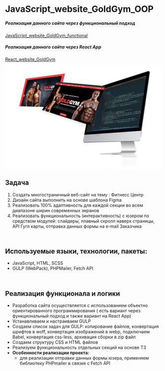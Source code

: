 # JavaScript_website_GoldGym_OOP
 

##### Реализация данного сайта через функциональный подход
[JavaScript_website_GoldGym_functional ](https://github.com/AntonioMikhailov/JavaScript_website_GoldGym_functional 'JavaScript_website_GoldGym_functional ')

##### Реализация данного сайта через React App
[React_website_GoldGym](https://github.com/AntonioMikhailov/React_website_GoldGym 'React_website_GoldGym')


![alt text](https://github.com/AntonioMikhailov/AntonioMikhailov/blob/main/assets/gold-gym-small.png)
## Задача
 1.	Создать многостраничный веб-сайт на тему : Фитнесс Центр
2.	Дизайн сайта выполнить на основе шаблона Figma
3.	Реализовать 100% адаптивность для каждой секции во всем диапазоне ширин современных экранов
4.	Реализовать функциональность (интерактивность) с юзером по средством модулей: слайдеры, плавный скролл наверх страницы,  API Гугл карты, отправка данных формы на e-mail Заказчика

&nbsp;
## Используемые языки, технологии, пакеты:
- JavaScript, HTML, SCSS
- GULP (WebPack), PHPMailer, Fetch API


&nbsp;
## Реализация функционала и логики
- Разработка сайта осуществляется  с использованием объектно ориентированного программирования  ( есть вариант через функциональный подход и также вариант на React App) 
 - Устанавливаем и настраиваем GULP
- Создаем список задач для GULP:  копирование файлов, конвертация шрифтов в woff, конвертация изображений в webp, подключаем Babel, конвертация css-less, архивация сборки в zip файл
- Создаем структуру CSS и HTML файлов
- Реализуем функциональность отдельных секций на основе ТЗ
- **Особенности реализации проекта:**
    -	для реализации отправки данных формы юзера, применяем библиотеку PHPmailer в связке с Fetch API
